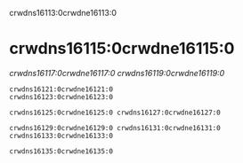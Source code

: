 crwdns16113:0crwdne16113:0
# crwdns16115:0crwdne16115:0

*crwdns16117:0crwdne16117:0 crwdns16119:0crwdne16119:0*

```
crwdns16121:0crwdne16121:0
crwdns16123:0crwdne16123:0

crwdns16125:0crwdne16125:0 crwdns16127:0crwdne16127:0

crwdns16129:0crwdne16129:0 crwdns16131:0crwdne16131:0 crwdns16133:0crwdne16133:0

crwdns16135:0crwdne16135:0
```
